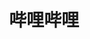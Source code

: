 ---
title: "哔哩哔哩"
url: "https://www.bilibili.com"
description: "中国领先的视频弹幕网站，提供丰富的学习教程、娱乐内容和创作平台"
category: "学习平台"
tags: ["视频平台", "学习教程", "弹幕文化", "创作社区", "二次元"]
icon: "📺"
---